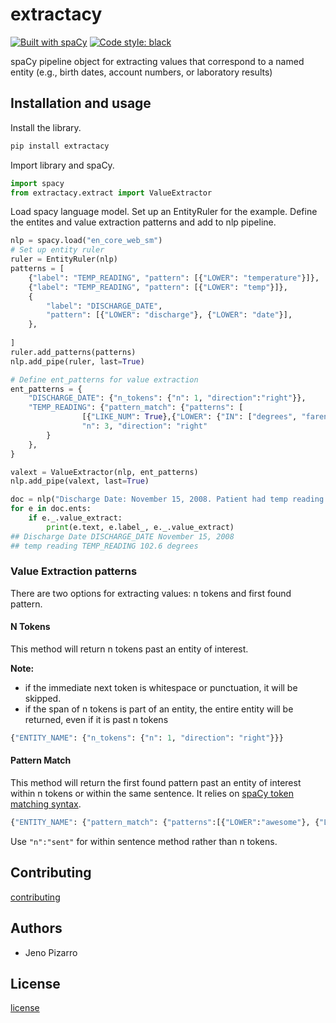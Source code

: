 # extractacy

[![Built with spaCy](https://img.shields.io/badge/made%20with%20❤%20and-spaCy-09a3d5.svg)](https://spacy.io) [![Code style: black](https://img.shields.io/badge/code%20style-black-000000.svg?style=flat-square)](https://github.com/ambv/black)

spaCy pipeline object for extracting values that correspond to a named entity (e.g., birth dates, account numbers, or laboratory results)

## Installation and usage
Install the library.
```bash
pip install extractacy
```

Import library and spaCy.
```python
import spacy
from extractacy.extract import ValueExtractor
```

Load spacy language model. Set up an EntityRuler for the example. Define the entites and value extraction patterns and add to nlp pipeline.

```python
nlp = spacy.load("en_core_web_sm")
# Set up entity ruler
ruler = EntityRuler(nlp)
patterns = [
    {"label": "TEMP_READING", "pattern": [{"LOWER": "temperature"}]},
    {"label": "TEMP_READING", "pattern": [{"LOWER": "temp"}]},
    {
        "label": "DISCHARGE_DATE",
        "pattern": [{"LOWER": "discharge"}, {"LOWER": "date"}],
    },
    
]
ruler.add_patterns(patterns)
nlp.add_pipe(ruler, last=True)

# Define ent_patterns for value extraction
ent_patterns = {
    "DISCHARGE_DATE": {"n_tokens": {"n": 1, "direction":"right"}},
    "TEMP_READING": {"pattern_match": {"patterns": [
                [{"LIKE_NUM": True},{"LOWER": {"IN": ["degrees", "farenheit", "celcius", "centigrade"]}}]],
                "n": 3, "direction": "right"
        }
    },
}

valext = ValueExtractor(nlp, ent_patterns)
nlp.add_pipe(valext, last=True)

doc = nlp("Discharge Date: November 15, 2008. Patient had temp reading of 102.6 degrees.")
for e in doc.ents:
    if e._.value_extract:
        print(e.text, e.label_, e._.value_extract)
## Discharge Date DISCHARGE_DATE November 15, 2008
## temp reading TEMP_READING 102.6 degrees
```

### Value Extraction patterns
There are two options for extracting values: n tokens and first found pattern.

#### N Tokens
This method will return n tokens past an entity of interest. 

**Note:**
* if the immediate next token is whitespace or punctuation, it will be skipped.
* if the span of n tokens is part of an entity, the entire entity will be returned, even if it is past n tokens
```python
{"ENTITY_NAME": {"n_tokens": {"n": 1, "direction": "right"}}}
```

#### Pattern Match
This method will return the first found pattern past an entity of interest within n tokens or within the same sentence. It relies on [spaCy token matching syntax](https://spacy.io/usage/rule-based-matching#matcher).

```python
{"ENTITY_NAME": {"pattern_match": {"patterns":[{"LOWER":"awesome"}, {"LOWER":"pattern"}], "n": 5, "direction": "right"}}}
```
Use `"n":"sent"` for within sentence method rather than n tokens.


## Contributing
[contributing](https://github.com/jenojp/negspacy/blob/master/CONTRIBUTING.md)

## Authors
* Jeno Pizarro

## License
[license](https://github.com/jenojp/extractacy/blob/master/LICENSE)